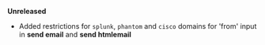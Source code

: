 **Unreleased**
* Added restrictions for `splunk`, `phantom` and `cisco` domains for 'from' input in **send email** and **send htmlemail**
